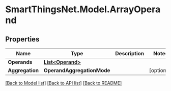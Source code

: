 # SmartThingsNet.Model.ArrayOperand
## Properties

Name | Type | Description | Notes
------------ | ------------- | ------------- | -------------
**Operands** | [**List&lt;Operand&gt;**](Operand.md) |  | 
**Aggregation** | **OperandAggregationMode** |  | [optional] 

[[Back to Model list]](../README.md#documentation-for-models) [[Back to API list]](../README.md#documentation-for-api-endpoints) [[Back to README]](../README.md)

